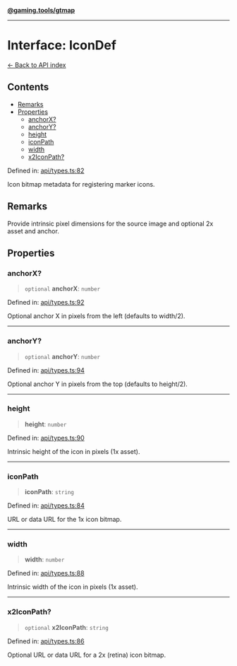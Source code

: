 [**@gaming.tools/gtmap**](README.md)

***

# Interface: IconDef

[← Back to API index](./README.md)

## Contents

- [Remarks](#remarks)
- [Properties](#properties)
  - [anchorX?](#anchorx)
  - [anchorY?](#anchory)
  - [height](#height)
  - [iconPath](#iconpath)
  - [width](#width)
  - [x2IconPath?](#x2iconpath)

Defined in: [api/types.ts:82](https://github.com/gamingtools/gt-map/blob/158dafcef9898e0f3f71a5a95a93f4449df181ba/packages/gtmap/src/api/types.ts#L82)

Icon bitmap metadata for registering marker icons.

## Remarks

Provide intrinsic pixel dimensions for the source image and optional 2x asset and anchor.

## Properties

### anchorX?

> `optional` **anchorX**: `number`

Defined in: [api/types.ts:92](https://github.com/gamingtools/gt-map/blob/158dafcef9898e0f3f71a5a95a93f4449df181ba/packages/gtmap/src/api/types.ts#L92)

Optional anchor X in pixels from the left (defaults to width/2).

***

### anchorY?

> `optional` **anchorY**: `number`

Defined in: [api/types.ts:94](https://github.com/gamingtools/gt-map/blob/158dafcef9898e0f3f71a5a95a93f4449df181ba/packages/gtmap/src/api/types.ts#L94)

Optional anchor Y in pixels from the top (defaults to height/2).

***

### height

> **height**: `number`

Defined in: [api/types.ts:90](https://github.com/gamingtools/gt-map/blob/158dafcef9898e0f3f71a5a95a93f4449df181ba/packages/gtmap/src/api/types.ts#L90)

Intrinsic height of the icon in pixels (1x asset).

***

### iconPath

> **iconPath**: `string`

Defined in: [api/types.ts:84](https://github.com/gamingtools/gt-map/blob/158dafcef9898e0f3f71a5a95a93f4449df181ba/packages/gtmap/src/api/types.ts#L84)

URL or data URL for the 1x icon bitmap.

***

### width

> **width**: `number`

Defined in: [api/types.ts:88](https://github.com/gamingtools/gt-map/blob/158dafcef9898e0f3f71a5a95a93f4449df181ba/packages/gtmap/src/api/types.ts#L88)

Intrinsic width of the icon in pixels (1x asset).

***

### x2IconPath?

> `optional` **x2IconPath**: `string`

Defined in: [api/types.ts:86](https://github.com/gamingtools/gt-map/blob/158dafcef9898e0f3f71a5a95a93f4449df181ba/packages/gtmap/src/api/types.ts#L86)

Optional URL or data URL for a 2x (retina) icon bitmap.
